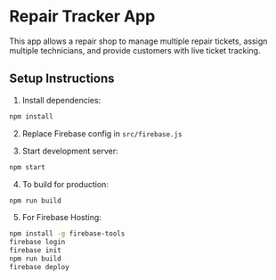 # Repair Tracker App

This app allows a repair shop to manage multiple repair tickets, assign multiple technicians, and provide customers with live ticket tracking.

## Setup Instructions

1. Install dependencies:
```bash
npm install
```

2. Replace Firebase config in `src/firebase.js`

3. Start development server:
```bash
npm start
```

4. To build for production:
```bash
npm run build
```

5. For Firebase Hosting:
```bash
npm install -g firebase-tools
firebase login
firebase init
npm run build
firebase deploy
```
